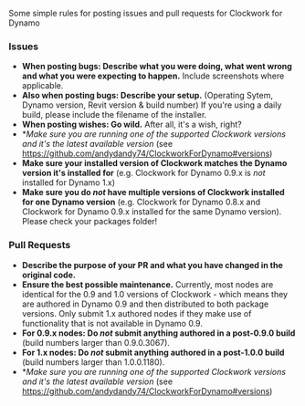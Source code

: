 Some simple rules for posting issues and pull requests for Clockwork for Dynamo

### Issues
- **When posting bugs: Describe what you were doing, what went wrong and what you were expecting to happen.** Include screenshots where applicable.
- **Also when posting bugs: Describe your setup.** (Operating Sytem, Dynamo version, Revit version & build number) If you're using a daily build, please include the filename of the installer.
- **When posting wishes: Go wild.** After all, it's a wish, right?
- **Make sure you are running one of the *supported* Clockwork versions and it's the *latest available version** (see https://github.com/andydandy74/ClockworkForDynamo#versions)
- **Make sure your installed version of Clockwork matches the Dynamo version it's installed for** (e.g. Clockwork for Dynamo 0.9.x is *not* installed for Dynamo 1.x)
- **Make sure you do *not* have multiple versions of Clockwork installed for one Dynamo version** (e.g. Clockwork for Dynamo 0.8.x and Clockwork for Dynamo 0.9.x installed for the same Dynamo version). Please check your packages folder!

### Pull Requests
- **Describe the purpose of your PR and what you have changed in the original code.**
- **Ensure the best possible maintenance.** Currently, most nodes are identical for the 0.9 and 1.0 versions of Clockwork - which means they are authored in Dynamo 0.9 and then distributed to both package versions. Only submit 1.x authored nodes if they make use of functionality that is not available in Dynamo 0.9.
- **For 0.9.x nodes: Do *not* submit anything authored in a post-0.9.0 build** (build numbers larger than 0.9.0.3067).
- **For 1.x nodes: Do *not* submit anything authored in a post-1.0.0 build** (build numbers larger than 1.0.0.1180).
- **Make sure you are running one of the *supported* Clockwork versions and it's the *latest available version** (see https://github.com/andydandy74/ClockworkForDynamo#versions)
